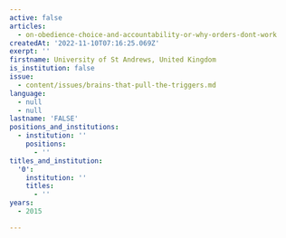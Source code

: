```yaml
---
active: false
articles:
  - on-obedience-choice-and-accountability-or-why-orders-dont-work
createdAt: '2022-11-10T07:16:25.069Z'
exerpt: ''
firstname: University of St Andrews, United Kingdom
is_institution: false
issue:
  - content/issues/brains-that-pull-the-triggers.md
language:
  - null
  - null
lastname: 'FALSE'
positions_and_institutions:
  - institution: ''
    positions:
      - ''
titles_and_institution:
  '0':
    institution: ''
    titles:
      - ''
years:
  - 2015

---
```

